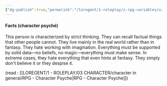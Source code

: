 ```yaml
---
{"dg-publish":true,"permalink":"/loregent/1-roleplay/z-rpg-variables/variables-character/variables-character-psyche/facts/","noteIcon":""}
---
```


#### Facts (character psyché)

This person is characterized by strict thinking. They can recall factual things that other people cannot. They live mainly in the real world rather than in fantasy. They hate working with imagination. Everything must be supported by solid data—no beliefs, no magic—everything must make sense. In extreme cases, they hate everything that even hints at fantasy. They simply don't believe it or they despise it.

(read : [[LOREGENT/1 - ROLEPLAY/03 CHARACTER/character in general/RPG - Character Psyche\|RPG - Character Psyche]])
